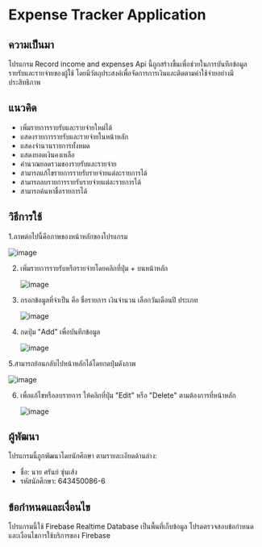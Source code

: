 # Expense Tracker Application

## ความเป็นมา
โปรแกรม Record income and expenses Api นี้ถูกสร้างขึ้นเพื่อช่วยในการบันทึกข้อมูลรายรับและรายจ่ายของผู้ใช้ โดยมีวัตถุประสงค์เพื่อจัดการการเงินและติดตามค่าใช้จ่ายอย่างมีประสิทธิภาพ

## แนวคิด
- เพิ่มรายการรายรับและรายจ่ายใหม่ได้
- แสดงรายการรายรับและรายจ่ายในหน้าหลัก
- แสดงจำนวนรายการทั้งหมด
- แสดงยอดเงินคงเหลือ
- คำนวณยอดรวมของรายรับและรายจ่าย
- สามารถแก้ไขรายการรายรับรายจ่ายแต่ละรายการได้
- สามารถลบรายการรายรับรายจ่ายแต่ละรายการได้
- สามารถค้นหาชื่อรายการได้

## วิธีการใช้

1.ภาพต่อไปนี้คือภาพของหน้าหลักของโปรแกรม

   ![image](https://github.com/Syxsaran/Record-in-ex-api/assets/96071669/298fd488-5f70-4a41-97e0-4592f0069f86)


2. เพิ่มรายการรายรับหรือรายจ่ายโดยคลิกที่ปุ่ม + บนหน้าหลัก
   
   ![image](https://github.com/Syxsaran/Record-in-ex-api/assets/96071669/f2e336f1-4832-4071-be0c-ca415b0e03c1)


3. กรอกข้อมูลที่จำเป็น คือ ชื่อรายการ เงินจำนวน เลือกวันเดือนปี ประเภท

   ![image](https://github.com/Syxsaran/Record-in-ex-api/assets/96071669/0255173f-b74b-4951-bb44-839c60f79209)

   
4. กดปุ่ม "Add" เพื่อบันทึกข้อมูล

   ![image](https://github.com/Syxsaran/Record-in-ex-api/assets/96071669/6470c88b-df3c-45b3-b5e4-9dfab13c1ed4)

5.สามารถย้อนกลับไปหน้าหลักได้โดยกดปุ่มดังภาพ

   ![image](https://github.com/Syxsaran/Record-in-ex-api/assets/96071669/e077c22e-3cca-4661-ba25-e1c170ace865)

6. เพื่อแก้ไขหรือลบรายการ ให้คลิกที่ปุ่ม "Edit" หรือ "Delete" ตามต้องการที่หน้าหลัก

   ![image](https://github.com/Syxsaran/Record-in-ex-api/assets/96071669/cef7f557-3a63-4083-8999-3bd592d455c8)

   

## ผู้พัฒนา
โปรแกรมนี้ถูกพัฒนาโดยนักศึกษา ตามรายละเอียดด้านล่าง:

- ชื่อ: นาย ศรันย์ ซุ่นเส้ง 
- รหัสนักศึกษา: 643450086-6

## ข้อกำหนดและเงื่อนไข
โปรแกรมนี้ใช้ Firebase Realtime Database เป็นพื้นที่เก็บข้อมูล โปรดตรวจสอบข้อกำหนดและเงื่อนไขการใช้บริการของ Firebase

